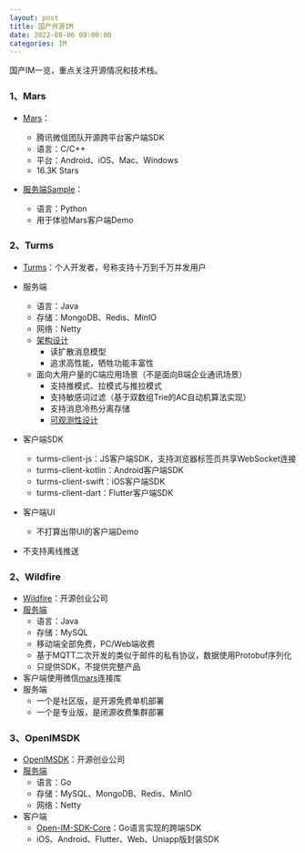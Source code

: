 ```yaml
---
layout: post
title: 国产开源IM
date: 2022-08-06 09:00:00
categories: IM
---
```


国产IM一览，重点关注开源情况和技术栈。

### 1、Mars

- [Mars](https://github.com/Tencent/mars)：
  - 腾讯微信团队开源跨平台客户端SDK
  - 语言：C/C++
  - 平台：Android、iOS、Mac、Windows
  - 16.3K Stars
  
- [服务端Sample](https://github.com/Tencent/mars/tree/master/samples/Server)：
  - 语言：Python
  - 用于体验Mars客户端Demo


### 2、Turms

- [Turms](https://github.com/turms-im/turms)：个人开发者，号称支持十万到千万并发用户
- 服务端
  - 语言：Java
  - 存储：MongoDB、Redis、MinIO
  - 网络：Netty
  - [架构设计](https://turms-im.github.io/docs/for-developers/architecture.html)
    - 读扩散消息模型
    - 追求高性能，牺牲功能丰富性
  - 面向大用户量的C端应用场景（不是面向B端企业通讯场景）
    - 支持推模式、拉模式与推拉模式
    - 支持敏感词过滤（基于双数组Trie的AC自动机算法实现）
    - 支持消息冷热分离存储
    - [可观测性设计](https://turms-im.github.io/docs/for-developers/observability.html)
- 客户端SDK
  - turms-client-js：JS客户端SDK，支持浏览器标签页共享WebSocket连接
  - turms-client-kotlin：Android客户端SDK
  - turms-client-swift：iOS客户端SDK
  - turms-client-dart：Flutter客户端SDK
- 客户端UI
  - 不打算出带UI的客户端Demo

- 不支持离线推送

### 2、Wildfire

- [Wildfire](https://wildfirechat.cn/)：开源创业公司
- [服务端](https://github.com/wildfirechat/im-server)
  - 语言：Java
  - 存储：MySQL
  - 移动端全部免费，PC/Web端收费
  - 基于MQTT二次开发的类似于邮件的私有协议，数据使用Protobuf序列化
  - 只提供SDK，不提供完整产品
- 客户端使用微信[mars](https://github.com/tencent/mars)连接库
- 服务端
  - 一个是社区版，是开源免费单机部署
  - 一个是专业版，是闭源收费集群部署

### 3、OpenIMSDK

- [OpenIMSDK](https://doc.rentsoft.cn/#/)：开源创业公司
- [服务端](https://github.com/OpenIMSDK/Open-IM-Server)
  - 语言：Go
  - 存储：MySQL、MongoDB、Redis、MinIO
  - 网络：Netty
- 客户端
  - [Open-IM-SDK-Core](https://github.com/OpenIMSDK/Open-IM-SDK-Core)：Go语言实现的跨端SDK
  - iOS、Android、Flutter、Web、Uniapp版封装SDK
